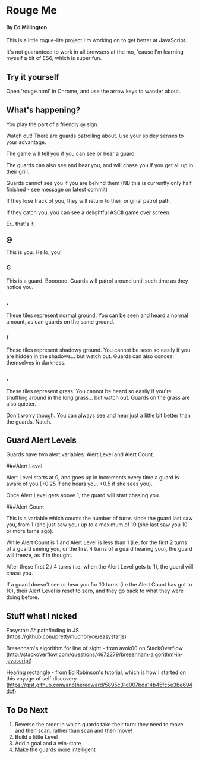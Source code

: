 # Rouge Me

#### By Ed Millington

This is a little rogue-lite project I'm working on to get better at JavaScript.

It's not guaranteed to work in all browsers at the mo, 'cause I'm learning myself a bit of ES6, which is super fun.

## Try it yourself

Open 'rouge.html' in Chrome, and use the arrow keys to wander about.

## What's happening?

You play the part of a friendly @ sign.

Watch out! There are guards patrolling about. Use your spidey senses to your advantage.

The game will tell you if you can see or hear a guard.

The guards can also see and hear you, and will chase you if you get all up in their grill.

Guards cannot see you if you are behind them (NB this is currently only half finished - see message on latest commit)

If they lose track of you, they will return to their original patrol path.

If they catch you, you can see a delightful ASCII game over screen.

Er.. that's it.

### @

This is you. Hello, you!

### G 

This is a guard. Boooooo. Guards will patrol around until such time as they notice you.

### .

These tiles represent normal ground. You can be seen and heard a normal amount, as can guards on the same ground.

### / 

These tiles represent shadowy ground. You cannot be seen so easily if you are hidden in the shadows... but watch out. Guards can also conceal themselves in darkness.

### ,

These tiles represent grass. You cannot be heard so easily if you're shuffling around in the long grass... but watch out. Guards on the grass are also quieter.

Don't worry though. You can always see and hear just a little bit better than the guards. Natch.

## Guard Alert Levels

Guards have two alert variables: Alert Level and Alert Count.

###Alert Level 

Alert Level starts at 0, and goes up in increments every time a guard is aware of you (+0.25 if she hears you, +0.5 if she sees you).

Once Alert Level gets above 1, the guard will start chasing you.

###Alert Count

This is a variable which counts the number of turns since the guard last saw you, from 1 (she just saw you) up to a maximum of 10 (she last saw you 10 or more turns ago).

While Alert Count is 1 and Alert Level is less than 1 (i.e. for the first 2 turns of a guard seeing you, or the first 4 turns of a guard hearing you), the guard will freeze, as if in thought.

After these first 2 / 4 turns (i.e. when the Alert Level gets to 1), the guard will chase you.

If a guard doesn't see or hear you for 10 turns (i.e the Alert Count has got to 10), their Alert Level is reset to zero, and they go back to what they were doing before.

## Stuff what I nicked

Easystar: A* pathfinding in JS (https://github.com/prettymuchbryce/easystarjs)

Bresenham's algorithm for line of sight - from avok00 on StackOverflow (http://stackoverflow.com/questions/4672279/bresenham-algorithm-in-javascript)

Hearing rectangle - from Ed Robinson's tutorial, which is how I started on this voyage of self discovery (https://gist.github.com/anotheredward/5895c31d007bda14b45fc5e3be694dcf)

## To Do Next

1) Reverse the order in which guards take their turn: they need to move and then scan, rather than scan and then move!
2) Build a little Level
3) Add a goal and a win-state
4) Make the guards more intelligent